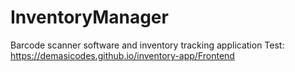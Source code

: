 # InventoryManager
Barcode scanner software and inventory tracking application
Test: https://demasicodes.github.io/inventory-app/Frontend
